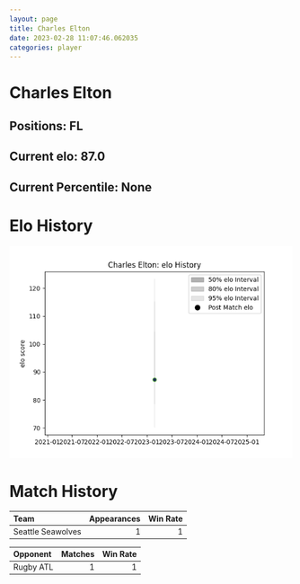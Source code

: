 ```yaml
---  
layout: page  
title: Charles Elton  
date: 2023-02-28 11:07:46.062035  
categories: player  
---
```

# Charles Elton

## Positions: FL

## Current elo: 87.0

## Current Percentile: None

# Elo History


![elo history](history_CharlesElton.png)
# Match History


| Team              |   Appearances |   Win Rate |
|:------------------|--------------:|-----------:|
| Seattle Seawolves |             1 |          1 |

| Opponent   |   Matches |   Win Rate |
|:-----------|----------:|-----------:|
| Rugby ATL  |         1 |          1 |